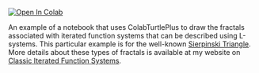 [![Open In Colab](https://colab.research.google.com/assets/colab-badge.svg)](https://colab.research.google.com/github/mathriddle/ColabTurtlePlus/blob/main/examples/files/IFSTurtleGraphics.ipynb)

An example of a notebook that uses ColabTurtlePlus to draw the fractals associated with iterated function systems that can be described using L-systems. This particular example is for the well-known <a href="https://larryriddle.agnesscott.org/ifs/siertri/siertri.htm">Sierpinski Triangle<a/>. More details about these types of fractals is available at my website on <a href="https://larryriddle.agnesscott.org/ifs/ifs.htm">Classic Iterated Function Systems</a>.
